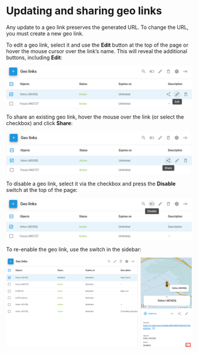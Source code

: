 # Updating and sharing geo links

Any update to a geo link preserves the generated URL. To change the URL, you must create a new geo link.

To edit a geo link, select it and use the **Edit** button at the top of the page or hover the mouse cursor over the link’s name. This will reveal the additional buttons, including **Edit**:

![](attachments/image-20250728-082836.png)

To share an existing geo link, hover the mouse over the link (or select the checkbox) and click **Share**:

![](attachments/image-20250728-082817.png)

To disable a geo link, select it via the checkbox and press the **Disable** switch at the top of the page:

![](attachments/image-20250728-082856.png)

To re-enable the geo link, use the switch in the sidebar:

![](attachments/image-20250728-082923.png)
